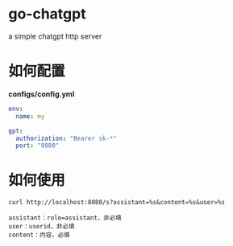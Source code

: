 # go-chatgpt
a simple chatgpt http server

# 如何配置

**configs/config.yml**

```yaml
env:
  name: my

gpt:
  authorization: "Bearer sk-*"
  port: "8080"
```

# 如何使用

```
curl http://localhost:8080/s?assistant=%s&content=%s&user=%s

assistant：role=assistant，非必填
user：userid，非必填
content：内容，必填

```


